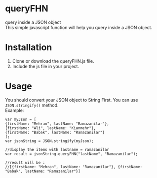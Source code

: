 # queryFHN
query inside a JSON object  
This simple javascript function will help you query inside a JSON object.  
# Installation  
1. Clone or download the queryFHN.js file.  
2. Include the js file in your project.  
# Usage  
You should convert your JSON object to String First. You can use ```JSON.stringify()``` method.  
Example:  
```
var myJson = [
{firstName: "Mehran", lastName: "Ramazanilar"},
{firstName: "Ali", lastName: "Kianmehr"},
{firstName: "Babak", lastName: "Ramazanilar"}
];  
var jsonString = JSON.stringify(myJson);

//display the items with lastname = ramazanilar
var result = jsonString.queryFHN("lastName", "Ramazanilar");

//result will be : 
//[{firstName: "Mehran", lastName: "Ramazanilar"}, {firstName: "Babak", lastName: "Ramazanilar"}]
```
